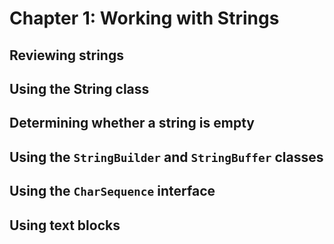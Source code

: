 # Chapter 1: Working with Strings

## Reviewing strings

## Using the String class

## Determining whether a string is empty

## Using the `StringBuilder` and `StringBuffer` classes

## Using the `CharSequence` interface

## Using text blocks